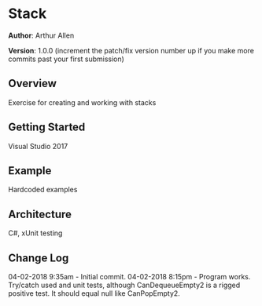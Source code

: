 # Stack

**Author**: Arthur Allen

**Version**: 1.0.0 (increment the patch/fix version number up if you make more commits past your first submission)

## Overview
<!-- Provide a high level overview of what this application is and why you are building it, beyond the fact that it's an assignment for a Code Fellows 401 class. (i.e. What's your problem domain?) -->
Exercise for creating and working with stacks

## Getting Started
<!-- What are the steps that a user must take in order to build this app on their own machine and get it running? -->
Visual Studio 2017

## Example
<!-- Show them what looks like and how to use the application.  -->
Hardcoded examples

## Architecture
<!-- Provide a detailed description of the application design. What technologies (languages, libraries, etc) you're using, and any other relevant design information. -->
C#, xUnit testing

## Change Log
<!-- Use this are to document the iterative changes made to your application as each feature is successfully implemented. Use time stamps. Here's an example:

01-01-2001 4:59pm - Added functionality to add and delete some things. -->
04-02-2018 9:35am - Initial commit.
04-02-2018 8:15pm - Program works.  Try/catch used and unit tests, although CanDequeueEmpty2 is a rigged positive test.  It should equal null like CanPopEmpty2.